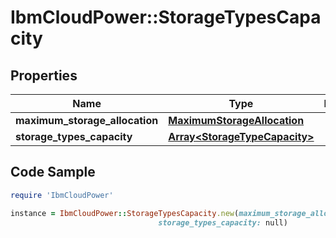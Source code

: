 # IbmCloudPower::StorageTypesCapacity

## Properties

Name | Type | Description | Notes
------------ | ------------- | ------------- | -------------
**maximum_storage_allocation** | [**MaximumStorageAllocation**](MaximumStorageAllocation.md) |  | [optional] 
**storage_types_capacity** | [**Array&lt;StorageTypeCapacity&gt;**](StorageTypeCapacity.md) |  | [optional] 

## Code Sample

```ruby
require 'IbmCloudPower'

instance = IbmCloudPower::StorageTypesCapacity.new(maximum_storage_allocation: null,
                                 storage_types_capacity: null)
```



